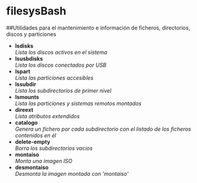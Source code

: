 # filesysBash
##Utilidades para el mantenimiento e información de ficheros, directorios, discos y particiones

- **lsdisks**    
	*Lista los discos activos en el sistema*
- **lsusbdisks**    
	*Lista los discos conectados por USB*
- **lspart**    
	*Lista las particiones accesibles*
- **lssubdir**    
	*Lista los subdirectorios de primer nivel*
- **lsmounts**    
	*Lista las particiones y sistemas remotos montados*
- **direext**    
	*Lista atributos extendidos*
- **catalogo**    
	*Genera un fichero por cada subdirectorio con el listado de los ficheros contenidos en él*
- **delete-empty**    
	*Borra los subdirectorios vacios*
- **montaiso**    
	*Monta una imagen ISO*
- **desmontaiso**    
	*Desmonta la imagen montada con 'montaiso'*
